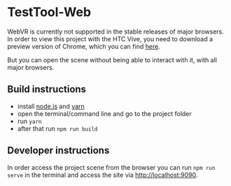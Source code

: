 # TestTool-Web

WebVR is currently not supported in the stable releases of major browsers.
In order to view this project with the HTC Vive, you need to download a preview version of Chrome, which you can find [here](https://drive.google.com/open?id=0BzudLt22BqGRc2lEWDg2NkptNzg). 

But you can open the scene without being able to interact with it, with all major browsers. 

## Build instructions

- install [node.js](https://nodejs.org/en/download/) and [yarn](https://yarnpkg.com/en/docs/install)
- open the terminal/command line and go to the project folder
- run `yarn`
- after that run `npm run build`

## Developer instructions
In order access the project scene from the browser you can run `npm run serve` in the terminal and access the site via [http://localhost:9090](http://localhost:9090).
